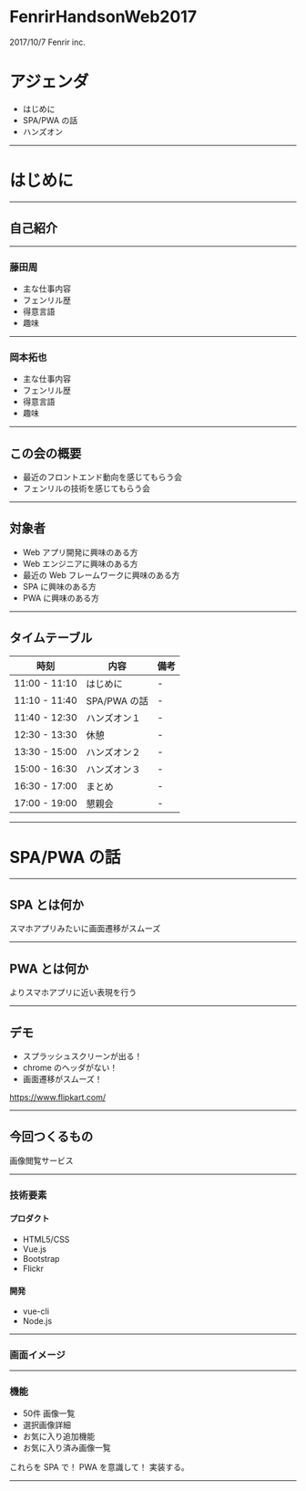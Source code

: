 # FenrirHandsonWeb2017

2017/10/7 Fenrir inc.

# アジェンダ

- はじめに
- SPA/PWA の話
- ハンズオン

---

# はじめに

---

## 自己紹介

---

### 藤田周

- 主な仕事内容
- フェンリル歴
- 得意言語
- 趣味

---

### 岡本拓也

- 主な仕事内容
- フェンリル歴
- 得意言語
- 趣味

---

## この会の概要

- 最近のフロントエンド動向を感じてもらう会
- フェンリルの技術を感じてもらう会

---

## 対象者

- Web アプリ開発に興味のある方
- Web エンジニアに興味のある方
- 最近の Web フレームワークに興味のある方
- SPA に興味のある方
- PWA に興味のある方

---

## タイムテーブル

時刻	| 内容 | 備考
--- | --- | ---
11:00 - 11:10 | はじめに	| -
11:10 - 11:40 | SPA/PWA の話	| -
11:40 - 12:30 | ハンズオン１	| -
12:30 - 13:30 | 休憩	| -
13:30 - 15:00 | ハンズオン２	| -
15:00 - 16:30 | ハンズオン３	| -
16:30 - 17:00 | まとめ	| -
17:00 - 19:00 | 懇親会	| -

---

# SPA/PWA の話

---

## SPA とは何か

スマホアプリみたいに画面遷移がスムーズ

---

## PWA とは何か

よりスマホアプリに近い表現を行う

---

## デモ

- スプラッシュスクリーンが出る！
- chrome のヘッダがない！
- 画面遷移がスムーズ！

https://www.flipkart.com/

---

## 今回つくるもの

画像閲覧サービス

---

### 技術要素

#### プロダクト

- HTML5/CSS
- Vue.js
- Bootstrap
- Flickr

#### 開発

- vue-cli
- Node.js

---

### 画面イメージ

---

### 機能

- 50件 画像一覧
- 選択画像詳細
- お気に入り追加機能
- お気に入り済み画像一覧

これらを SPA で！ PWA を意識して！
実装する。

---

